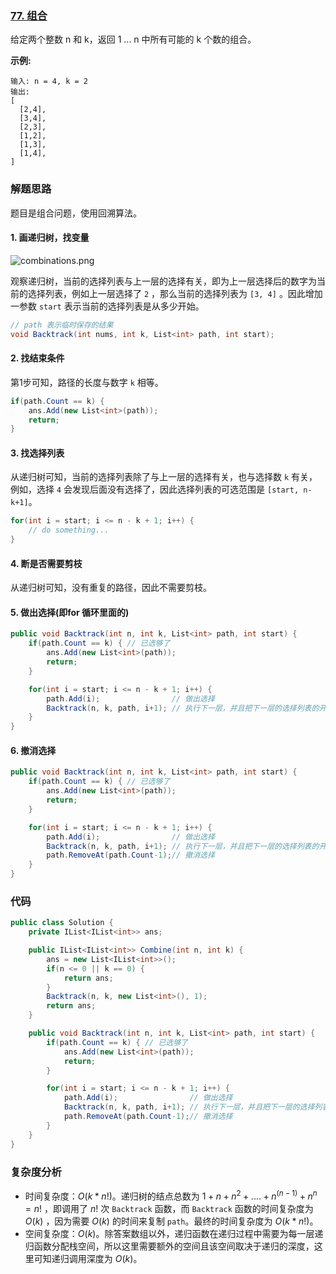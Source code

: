 ### [77. 组合](https://leetcode-cn.com/problems/combinations/)

给定两个整数 n 和 k，返回 1 ... n 中所有可能的 k 个数的组合。

**示例:**

```
输入: n = 4, k = 2
输出:
[
  [2,4],
  [3,4],
  [2,3],
  [1,2],
  [1,3],
  [1,4],
]
```

### 解题思路

题目是组合问题，使用回溯算法。

#### 1. 画递归树，找变量

![combinations.png](https://pic.leetcode-cn.com/1605749970-URybFi-combinations.png)

观察递归树，当前的选择列表与上一层的选择有关，即为上一层选择后的数字为当前的选择列表，例如上一层选择了 `2` ，那么当前的选择列表为 `[3, 4]` 。因此增加一参数 `start` 表示当前的选择列表是从多少开始。

```csharp
// path 表示临时保存的结果
void Backtrack(int nums, int k, List<int> path, int start);
```

#### 2. 找结束条件

第1步可知，路径的长度与数字 `k` 相等。

```csharp
if(path.Count == k) {
    ans.Add(new List<int>(path));
    return;
}
```

#### 3. 找选择列表

从递归树可知，当前的选择列表除了与上一层的选择有关，也与选择数 `k` 有关，例如，选择 `4` 会发现后面没有选择了，因此选择列表的可选范围是 `[start, n-k+1]`。

```csharp
for(int i = start; i <= n - k + 1; i++) {
    // do something...
}
```

#### 4. 断是否需要剪枝

从递归树可知，没有重复的路径，因此不需要剪枝。

#### 5. 做出选择(即for 循环里面的)

```csharp
public void Backtrack(int n, int k, List<int> path, int start) {
    if(path.Count == k) { // 已选够了
        ans.Add(new List<int>(path));
        return;
    }

    for(int i = start; i <= n - k + 1; i++) {
        path.Add(i);                // 做出选择
        Backtrack(n, k, path, i+1); // 执行下一层，并且把下一层的选择列表的开始值，即 i+1 ，传到下一层
    }
}
```

#### 6. 撤消选择

```csharp
public void Backtrack(int n, int k, List<int> path, int start) {
    if(path.Count == k) { // 已选够了
        ans.Add(new List<int>(path));
        return;
    }

    for(int i = start; i <= n - k + 1; i++) {
        path.Add(i);                // 做出选择
        Backtrack(n, k, path, i+1); // 执行下一层，并且把下一层的选择列表的开始值，即 i+1 ，传到下一层
        path.RemoveAt(path.Count-1);// 撤消选择
    }
}
```

### 代码

```csharp
public class Solution {
    private IList<IList<int>> ans;

    public IList<IList<int>> Combine(int n, int k) {
        ans = new List<IList<int>>();
        if(n <= 0 || k == 0) {
            return ans;
        }
        Backtrack(n, k, new List<int>(), 1);
        return ans;
    }

    public void Backtrack(int n, int k, List<int> path, int start) {
        if(path.Count == k) { // 已选够了
            ans.Add(new List<int>(path));
            return;
        }

        for(int i = start; i <= n - k + 1; i++) {
            path.Add(i);                // 做出选择
            Backtrack(n, k, path, i+1); // 执行下一层，并且把下一层的选择列表的开始值，即 i+1 ，传到下一层
            path.RemoveAt(path.Count-1);// 撤消选择
        }
    }
}
```

### 复杂度分析

- 时间复杂度：$O(k*n!)$。递归树的结点总数为 $1+n+n^2+....+n^(n-1)+n^n=n!$ ，即调用了 $n!$ 次 `Backtrack` 函数，而 `Backtrack` 函数的时间复杂度为 $O(k)$ ，因为需要 $O(k)$ 的时间来复制 `path`。最终的时间复杂度为 $O(k*n!)$。
- 空间复杂度：$O(k)$。除答案数组以外，递归函数在递归过程中需要为每一层递归函数分配栈空间，所以这里需要额外的空间且该空间取决于递归的深度，这里可知递归调用深度为 $O(k)$。